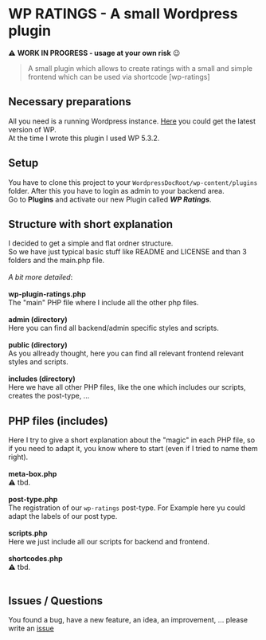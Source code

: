 # WP RATINGS - A small Wordpress plugin

:warning: **WORK IN PROGRESS - usage at your own risk** :wink:

> A small plugin which allows to create ratings with a small and simple frontend which can be used via shortcode [wp-ratings]


## Necessary preparations
All you need is a running Wordpress instance. [Here](https://wordpress.org/download/) you could get the latest version of WP. <br>
At the time I wrote this plugin I used WP 5.3.2.


## Setup
You have to clone this project to your `WordpressDocRoot/wp-content/plugins` folder. After this you have to login as admin to your backend area. <br>
Go to **Plugins** and activate our new Plugin called ***WP Ratings***.


## Structure with short explanation
I decided to get a simple and flat ordner structure.<br>
So we have just typical basic stuff like README and LICENSE and than 3 folders and the main.php file.<br>
<br>
*A bit more detailed*:
<br><br>
**wp-plugin-ratings.php** <br>
The "main" PHP file where I include all the other php files.
<br><br>
**admin (directory)** <br>
Here you can find all backend/admin specific styles and scripts.
<br><br>
**public (directory)** <br>
As you allready thought, here you can find all relevant frontend relevant styles and scripts.
<br><br>
**includes (directory)** <br>
Here we have all other PHP files, like the one which includes our scripts, creates the post-type, ...


## PHP files (includes)
Here I try to give a short explanation about the "magic" in each PHP file, so if you need to adapt it, you know where to start (even if I tried to name them right).
<br><br>
**meta-box.php** <br>
:warning: tbd.
<br><br>
**post-type.php** <br>
The registration of our `wp-ratings` post-type. For Example here yu could adapt the labels of our post type.
<br><br>
**scripts.php** <br>
Here we just include all our scripts for backend and frontend.
<br><br>
**shortcodes.php** <br>
:warning: tbd.
<br><br>

## Issues / Questions
You found a bug, have a new feature, an idea, an improvement, ... please write an [issue](https://github.com/R4xx4r/wp-plugin-ratings/issues)
